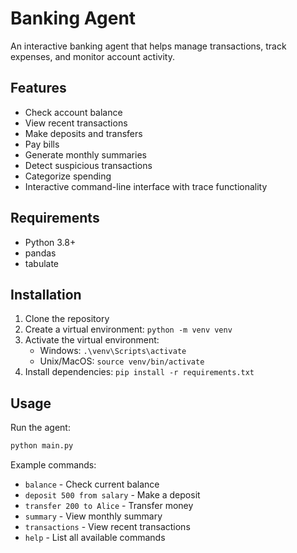# Banking Agent

An interactive banking agent that helps manage transactions, track expenses, and monitor account activity.

## Features

- Check account balance
- View recent transactions
- Make deposits and transfers
- Pay bills
- Generate monthly summaries
- Detect suspicious transactions
- Categorize spending
- Interactive command-line interface with trace functionality

## Requirements

- Python 3.8+
- pandas
- tabulate

## Installation

1. Clone the repository
2. Create a virtual environment: `python -m venv venv`
3. Activate the virtual environment:
   - Windows: `.\venv\Scripts\activate`
   - Unix/MacOS: `source venv/bin/activate`
4. Install dependencies: `pip install -r requirements.txt`

## Usage

Run the agent:
```bash
python main.py
```

Example commands:
- `balance` - Check current balance
- `deposit 500 from salary` - Make a deposit
- `transfer 200 to Alice` - Transfer money
- `summary` - View monthly summary
- `transactions` - View recent transactions
- `help` - List all available commands
